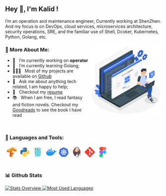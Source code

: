 ## Hey 👋, I'm Kalid !

I’m an operation and maintenance engineer, Currently working at ShenZhen. And my focus is on DevOps, cloud services, microservices architecture, security operations, SRE, and the familiar use of Shell, Dcoker, Kubernetes, Python, Golang, etc.
<br/>

<img align="right" alt="SVG" src="./img/operating-system-amico.svg" width="230px"/>
  
### 🧐 More About Me:

- 🔭 &nbsp; I’m currently working on **operator**
- 🌱 &nbsp; I’m currently learning Golang; 
- 👨🏻‍💻 &nbsp; Most of my projects are available on [Github](https://github.com/dishuihengxin?tab=repositories)
- 💬 &nbsp; Ask me about anything tech related, I am happy to help;
- 📝 &nbsp; Checkout my [resume](https://kalid.io)
- 📚 &nbsp; When I am free, I read fantasy and fiction novels. Checkout my [Goodreads](https://kalid.io) to see the book I have read

<br>

### 🔨 Languages and Tools:

<a href="https://www.tensorflow.org" target="_blank"> <img align="left" src="./img/tensorflow.svg" alt="tensorflow" height="42px"/> </a> 
<a href="https://www.python.org" target="_blank"><img align="left" alt="Python" height ="42px" src="./img/python.svg"></a>
<a href="https://golang.google.cn/" target="_blank"> <img align="left" alt="Golang" height ="42px" src="./img/golang.svg"> </a>
<a href="https://www.docker.com/" target="_blank"><img align="left" alt="Docker" height ="42px" src="./img/docker.svg"></a>
<a href="https://kubernetes.io/" target="_blank"><img align="left" alt="Kubernetes" height ="42px" src="./img/kubernetes.svg"></a>
<a href="https://www.jenkins.io/" target="_blank"> <img align="left" src="./img/jenkins.svg" alt="Jenkins" height ="42px"/> </a>

<a href="https://git-scm.com/" target="_blank"> <img src="./img/git-scm.svg" align="left" alt="git" height='42px'/> </a>
<a href="https://www.figma.com/" target="_blank"> <img src="./img/figma.svg" alt="figma" height='42px'/> </a>
<br>
<br>

### 📊 Github Stats

<a href='https://github-readme-stats.vercel.app/api?username=dishuihengxin&show_icons=true&theme=radical'>
  
![Stats Overview](https://github-readme-stats.vercel.app/api?username=dishuihengxin&show_icons=true&theme=algolia)
![Most Used Languages](https://github-readme-stats.vercel.app/api/top-langs/?username=dishuihengxin&layout=compact)

</a>


